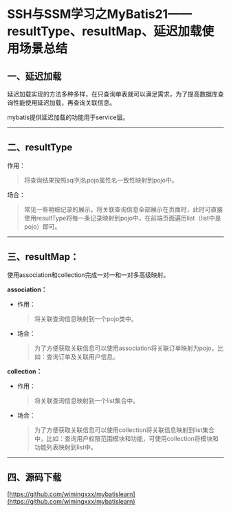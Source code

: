
# SSH与SSM学习之MyBatis21——resultType、resultMap、延迟加载使用场景总结


## 一、延迟加载

 延迟加载实现的方法多种多样，在只查询单表就可以满足需求，为了提高数据库查询性能使用延迟加载，再查询关联信息。

mybatis提供延迟加载的功能用于service层。

---

## 二、resultType
作用：
>	将查询结果按照sql列名pojo属性名一致性映射到pojo中。

场合：
>	常见一些明细记录的展示，将关联查询信息全部展示在页面时，此时可直接使用resultType将每一条记录映射到pojo中，在前端页面遍历list（list中是pojo）即可。

----

## 三、resultMap：

使用association和collection完成一对一和一对多高级映射。

**association：**

- 作用：
    >将关联查询信息映射到一个pojo类中。

- 场合：
	> 为了方便获取关联信息可以使用association将关联订单映射为pojo，比如：查询订单及关联用户信息。

**collection：**
- 作用：
	>将关联查询信息映射到一个list集合中。

- 场合：
	> 为了方便获取关联信息可以使用collection将关联信息映射到list集合中，比如：查询用户权限范围模块和功能，可使用collection将模块和功能列表映射到list中。


----

## 四、源码下载

[https://github.com/wimingxxx/mybatislearn](https://github.com/wimingxxx/mybatislearn)

